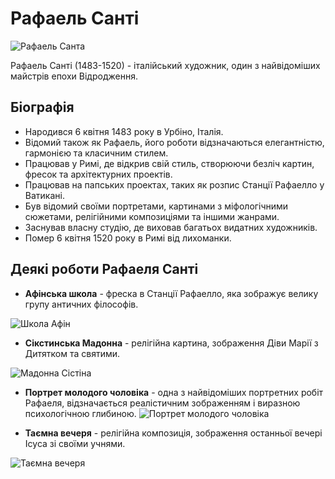 # Рафаель Санті

![Рафаель Санта](//upload.wikimedia.org/wikipedia/commons/thumb/f/f6/Raffaello_Sanzio.jpg/264px-Raffaello_Sanzio.jpg)

Рафаель Санті (1483-1520) - італійський художник, один з найвідоміших майстрів епохи Відродження.

## Біографія

- Народився 6 квітня 1483 року в Урбіно, Італія.
- Відомий також як Рафаель, його роботи відзначаються елегантністю, гармонією та класичним стилем.
- Працював у Римі, де відкрив свій стиль, створюючи безліч картин, фресок та архітектурних проектів.
- Працював на папських проектах, таких як розпис Станції Рафаелло у Ватикані.
- Був відомий своїми портретами, картинами з міфологічними сюжетами, релігійними композиціями та іншими жанрами.
- Заснував власну студію, де виховав багатьох видатних художників.
- Помер 6 квітня 1520 року в Римі від лихоманки.

## Деякі роботи Рафаеля Санті

- **Афінська школа** - фреска в Станції Рафаелло, яка зображує велику групу античних філософів.

![Школа Афін](//upload.wikimedia.org/wikipedia/commons/thumb/6/68/Raffael_058.jpg/500px-Raffael_058.jpg)

- **Сікстинська Мадонна** - релігійна картина, зображення Діви Марії з Дитятком та святими.

![Мадонна Сістіна](//upload.wikimedia.org/wikipedia/commons/thumb/2/25/Raffael%2C_Sixtinska_madonnan.jpg/275px-Raffael%2C_Sixtinska_madonnan.jpg)

- **Портрет молодого чоловіка** - одна з найвідоміших портретних робіт Рафаеля, відзначається реалістичним зображенням і виразною психологічною глибиною.
![Портрет молодого чоловіка](https://sr.gallerix.ru/_EX/1593896443/9562.jpg)

- **Таємна вечеря** - релігійна композиція, зображення останньої вечері Ісуса зі своїми учнями.

![Таємна вечеря](https://sr.gallerix.ru/_EX/1593896443/9918.jpg)


